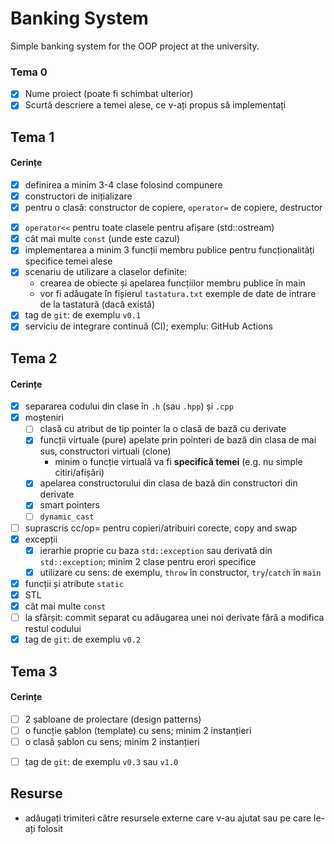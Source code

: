 # Banking System

Simple banking system for the OOP project at the university.

### Tema 0

- [x] Nume proiect (poate fi schimbat ulterior)
- [x] Scurtă descriere a temei alese, ce v-ați propus să implementați

## Tema 1

#### Cerințe
- [x] definirea a minim 3-4 clase folosind compunere
- [x] constructori de inițializare
- [x] pentru o clasă: constructor de copiere, `operator=` de copiere, destructor
<!-- - [ ] pentru o altă clasă: constructor de mutare, `operator=` de mutare, destructor -->
<!-- - [ ] pentru o altă clasă: toate cele 5 funcții membru speciale -->
- [x] `operator<<` pentru toate clasele pentru afișare (std::ostream)
- [x] cât mai multe `const` (unde este cazul)
- [x] implementarea a minim 3 funcții membru publice pentru funcționalități specifice temei alese
- [x] scenariu de utilizare a claselor definite:
  - crearea de obiecte și apelarea funcțiilor membru publice în main
  - vor fi adăugate în fișierul `tastatura.txt` exemple de date de intrare de la tastatură (dacă există)
- [x] tag de `git`: de exemplu `v0.1`
- [x] serviciu de integrare continuă (CI); exemplu: GitHub Actions

## Tema 2

#### Cerințe
- [x] separarea codului din clase în `.h` (sau `.hpp`) și `.cpp`
- [x] moșteniri
  - [ ] clasă cu atribut de tip pointer la o clasă de bază cu derivate
  - [x] funcții virtuale (pure) apelate prin pointeri de bază din clasa de mai sus, constructori virtuali (clone)
    - minim o funcție virtuală va fi **specifică temei** (e.g. nu simple citiri/afișări)
  - [x] apelarea constructorului din clasa de bază din constructori din derivate
  - [x] smart pointers
  - [ ] `dynamic_cast`
- [ ] suprascris cc/op= pentru copieri/atribuiri corecte, copy and swap
- [x] excepții
  - [x] ierarhie proprie cu baza `std::exception` sau derivată din `std::exception`; minim 2 clase pentru erori specifice
  - [x] utilizare cu sens: de exemplu, `throw` în constructor, `try`/`catch` în `main`
- [x] funcții și atribute `static`
- [x] STL
- [x] cât mai multe `const`
- [ ] la sfârșit: commit separat cu adăugarea unei noi derivate fără a modifica restul codului
- [x] tag de `git`: de exemplu `v0.2`

## Tema 3

#### Cerințe
- [ ] 2 șabloane de proiectare (design patterns)
- [ ] o funcție șablon (template) cu sens; minim 2 instanțieri
- [ ] o clasă șablon cu sens; minim 2 instanțieri
<!-- - [ ] o specializare pe funcție/clasă șablon -->
- [ ] tag de `git`: de exemplu `v0.3` sau `v1.0`

## Resurse

- adăugați trimiteri către resursele externe care v-au ajutat sau pe care le-ați folosit
